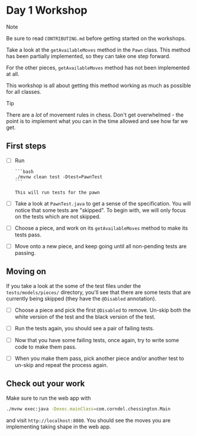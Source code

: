 # Day 1 Workshop

> [!NOTE]
>
> Be sure to read `CONTRIBUTING.md` before getting started on the workshops.

Take a look at the `getAvailableMoves` method in the `Pawn` class. This method
has been partially implemented, so they can take one step forward.

For the other pieces, `getAvailableMoves` method has not been implemented at
all.

This workshop is all about getting this method working as much as possible for
all classes.

> [!TIP]
>
> There are a _lot_ of movement rules in chess. Don't get overwhelmed - the
> point is to implement what you can in the time allowed and see how far we get.

## First steps

- [ ] Run

      ```bash
      ./mvnw clean test -Dtest=PawnTest
      ```

      This will run tests for the pawn

- [ ] Take a look at `PawnTest.java` to get a sense of the specification. You
      will notice that some tests are "skipped". To begin with, we will only
      focus on the tests which are not skipped.

- [ ] Choose a piece, and work on its `getAvailableMoves` method to make its
      tests pass.

- [ ] Move onto a new piece, and keep going until all non-pending tests are
      passing.

## Moving on

If you take a look at the some of the test files under the
`tests/models/pieces/` directory, you'll see that there are some tests that are
currently being skipped (they have the `@Disabled` annotation).

- [ ] Choose a piece and pick the first `@Disabled` to remove. Un-skip both the
      white version of the test and the black version of the test.

- [ ] Run the tests again, you should see a pair of failing tests.

- [ ] Now that you have some failing tests, once again, try to write some code
      to make them pass.

- [ ] When you make them pass, pick another piece and/or another test to un-skip
      and repeat the process again.

## Check out your work

Make sure to run the web app with

```bash
./mvnw exec:java -Dexec.mainClass=com.corndel.chessington.Main
```

and visit `http://localhost:8080`. You should see the moves you are implementing
taking shape in the web app.

